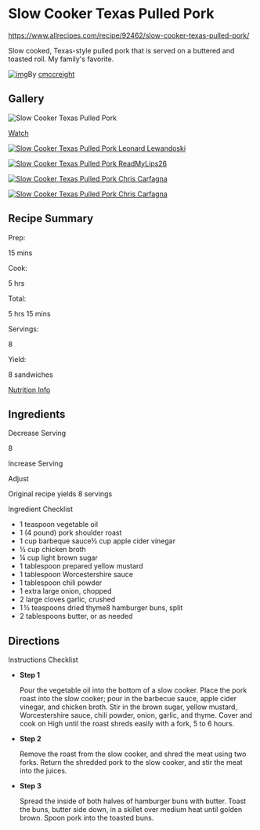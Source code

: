 

# Slow Cooker Texas Pulled Pork

https://www.allrecipes.com/recipe/92462/slow-cooker-texas-pulled-pork/

Slow cooked, Texas-style pulled pork that is served on a buttered and toasted roll. My family's favorite.

[![img](https://imagesvc.meredithcorp.io/v3/mm/image?url=https%3A%2F%2Fimages.media-allrecipes.com%2Fmobile%2Fallrecipes%2Fimages%2Ficon-user-default_v2.png&w=48&h=48&c=sc&poi=face&q=85)](https://www.allrecipes.com/cook/1235426/)By [cmccreight](https://www.allrecipes.com/cook/1235426/)

## Gallery

![Slow Cooker Texas Pulled Pork ](https://imagesvc.meredithcorp.io/v3/mm/image?url=https%3A%2F%2Fimages.media-allrecipes.com%2Fuserphotos%2F4560053.jpg&q=85)

[Watch](https://www.allrecipes.com/video/1246/slow-cooker-texas-pulled-pork/)



[![Slow Cooker Texas Pulled Pork Leonard Lewandoski](https://imagesvc.meredithcorp.io/v3/mm/image?url=https%3A%2F%2Fimages.media-allrecipes.com%2Fuserphotos%2F5758489.jpg&w=1200&h=678&c=sc&poi=face&q=85)](https://www.allrecipes.com/recipe/92462/slow-cooker-texas-pulled-pork/#)

[![Slow Cooker Texas Pulled Pork ReadMyLips26](https://imagesvc.meredithcorp.io/v3/mm/image?url=https%3A%2F%2Fimages.media-allrecipes.com%2Fuserphotos%2F5648438.jpg&w=1200&h=678&c=sc&poi=face&q=85)](https://www.allrecipes.com/recipe/92462/slow-cooker-texas-pulled-pork/#)

[![Slow Cooker Texas Pulled Pork Chris Carfagna](https://imagesvc.meredithcorp.io/v3/mm/image?url=https%3A%2F%2Fimages.media-allrecipes.com%2Fuserphotos%2F2323827.jpg&w=1200&h=678&c=sc&poi=face&q=85)](https://www.allrecipes.com/recipe/92462/slow-cooker-texas-pulled-pork/#)

[![Slow Cooker Texas Pulled Pork Chris Carfagna](https://imagesvc.meredithcorp.io/v3/mm/image?url=https%3A%2F%2Fimages.media-allrecipes.com%2Fuserphotos%2F2323829.jpg&w=1200&h=678&c=sc&poi=face&q=85)](https://www.allrecipes.com/recipe/92462/slow-cooker-texas-pulled-pork/#)

## Recipe Summary



Prep:

15 mins

Cook:

5 hrs

Total:

5 hrs 15 mins

Servings:

8

Yield:

8 sandwiches

[Nutrition Info](https://www.allrecipes.com/recipe/92462/slow-cooker-texas-pulled-pork/#nutrition)



## Ingredients

Decrease Serving

8

Increase Serving

Adjust

Original recipe yields 8 servings

Ingredient Checklist

- 1 teaspoon vegetable oil
- 1 (4 pound) pork shoulder roast
- 1 cup barbeque sauce½ cup apple cider vinegar
- ½ cup chicken broth
- ¼ cup light brown sugar
- 1 tablespoon prepared yellow mustard
- 1 tablespoon Worcestershire sauce
- 1 tablespoon chili powder
- 1 extra large onion, chopped
- 2 large cloves garlic, crushed
- 1 ½ teaspoons dried thyme8 hamburger buns, split
- 2 tablespoons butter, or as needed

## Directions

Instructions Checklist

- **Step 1**

  Pour the vegetable oil into the bottom of a slow cooker. Place the pork roast into the slow cooker; pour in the barbecue sauce, apple cider vinegar, and chicken broth. Stir in the brown sugar, yellow mustard, Worcestershire sauce, chili powder, onion, garlic, and thyme. Cover and cook on High until the roast shreds easily with a fork, 5 to 6 hours.

- **Step 2**

  Remove the roast from the slow cooker, and shred the meat using two forks. Return the shredded pork to the slow cooker, and stir the meat into the juices.

- **Step 3**

  Spread the inside of both halves of hamburger buns with butter. Toast the buns, butter side down, in a skillet over medium heat until golden brown. Spoon pork into the toasted buns.